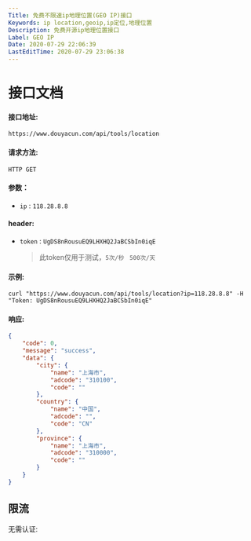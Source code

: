 ```yaml
---
Title: 免费不限速ip地理位置(GEO IP)接口
Keywords: ip location,geoip,ip定位,地理位置
Description: 免费开源ip地理位置接口
Label: GEO IP
Date: 2020-07-29 22:06:39
LastEditTime: 2020-07-29 23:06:38
---
```


# 接口文档

#### 接口地址:

 `https://www.douyacun.com/api/tools/location`

#### 请求方法:  

`HTTP GET`

#### 参数：

- `ip` :  `118.28.8.8`

#### header:

- `token` : `UgDS8nRousuEQ9LHXHQ2JaBCSbIn0iqE`

  > 此token仅用于测试，`5次/秒 `  `500次/天`

#### 示例:

 `curl "https://www.douyacun.com/api/tools/location?ip=118.28.8.8" -H "Token: UgDS8nRousuEQ9LHXHQ2JaBCSbIn0iqE"`

#### 响应:

```json
{
    "code": 0,
    "message": "success",
    "data": {
        "city": {
            "name": "上海市",
            "adcode": "310100",
            "code": ""
        },
        "country": {
            "name": "中国",
            "adcode": "",
            "code": "CN"
        },
        "province": {
            "name": "上海市",
            "adcode": "310000",
            "code": ""
        }
    }
}
```



## 限流

无需认证: 



